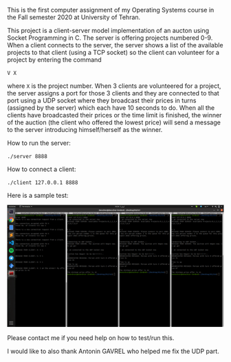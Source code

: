 This is the first computer assignment of my Operating Systems course in the Fall semester 2020 at University of Tehran.

This project is a client-server model implementation of an aucton using Socket Programming in C.
The server is offering projects numbered 0-9. When a client connects to the server, the server shows a list of the available projects to that client (using a TCP socket) so the client can volunteer for a project by entering the command
```
V X
```
where ```X``` is the project number.
When 3 clients are volunteered for a project, the server assigns a port for those 3 clients and they are connected to that port using a UDP socket where they broadcast their prices in turns (assigned by the server) which each have 10 seconds to do. 
When all the clients have broadcasted their prices or the time limit is finished, the winner of the auction (the client who offered the lowest price) will send a message to the server introducing himself/herself as the winner. 

How to run the server:
```
./server 8888
```

How to connect a client:
```
./client 127.0.0.1 8888
```

Here is a sample test:

![How 2 Run](how2run.png)


Please contact me if you need help on how to test/run this. 

I would like to also thank Antonin GAVREL who helped me fix the UDP part. 